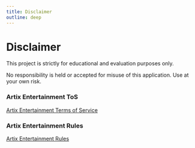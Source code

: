 ```yaml
---
title: Disclaimer
outline: deep
---
```


# Disclaimer

This project is strictly for educational and evaluation purposes only.

No responsibility is held or accepted for misuse of this application. Use at your own risk.

### Artix Entertainment ToS

[Artix Entertainment Terms of Service](https://www.artix.com/policy-terms/)

### Artix Entertainment Rules

[Artix Entertainment Rules](https://www.artix.com/policy-rules/)